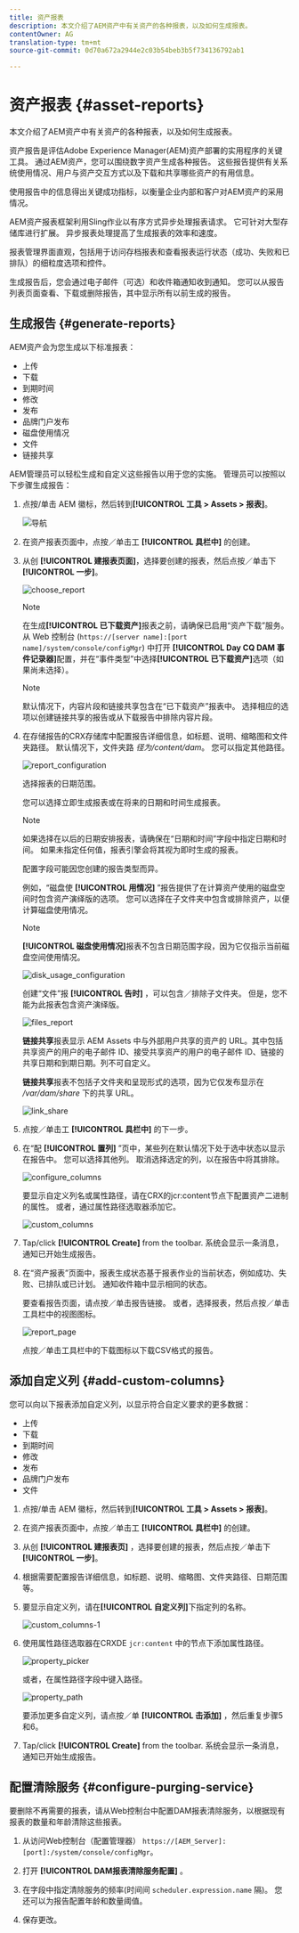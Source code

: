 ```yaml
---
title: 资产报表
description: 本文介绍了AEM资产中有关资产的各种报表，以及如何生成报表。
contentOwner: AG
translation-type: tm+mt
source-git-commit: 0d70a672a2944e2c03b54beb3b5f734136792ab1

---
```



# 资产报表 {#asset-reports}

本文介绍了AEM资产中有关资产的各种报表，以及如何生成报表。

资产报告是评估Adobe Experience Manager(AEM)资产部署的实用程序的关键工具。 通过AEM资产，您可以围绕数字资产生成各种报告。 这些报告提供有关系统使用情况、用户与资产交互方式以及下载和共享哪些资产的有用信息。

使用报告中的信息得出关键成功指标，以衡量企业内部和客户对AEM资产的采用情况。

AEM资产报表框架利用Sling作业以有序方式异步处理报表请求。 它可针对大型存储库进行扩展。 异步报表处理提高了生成报表的效率和速度。

报表管理界面直观，包括用于访问存档报表和查看报表运行状态（成功、失败和已排队）的细粒度选项和控件。

生成报告后，您会通过电子邮件（可选）和收件箱通知收到通知。 您可以从报告列表页面查看、下载或删除报告，其中显示所有以前生成的报告。

## 生成报告 {#generate-reports}

AEM资产会为您生成以下标准报表：

* 上传
* 下载
* 到期时间
* 修改
* 发布
* 品牌门户发布
* 磁盘使用情况
* 文件
* 链接共享

AEM管理员可以轻松生成和自定义这些报告以用于您的实施。 管理员可以按照以下步骤生成报告：

1. 点按/单击 AEM 徽标，然后转到&#x200B;**[!UICONTROL 工具 > Assets > 报表]**。

   ![导航](assets/navigation.png)

1. 在资产报表页面中，点按／单击工 **[!UICONTROL 具栏中]** 的创建。
1. 从创 **[!UICONTROL 建报表页面]**，选择要创建的报表，然后点按／单击下 **[!UICONTROL 一步]**。

   ![choose_report](assets/choose_report.png)

   >[!NOTE]
   >
   >在生成&#x200B;**[!UICONTROL 已下载资产]**&#x200B;报表之前，请确保已启用“资产下载”服务。从 Web 控制台 (`https://[server name]:[port name]/system/console/configMgr`) 中打开 **[!UICONTROL Day CQ DAM 事件记录器]**&#x200B;配置，并在“事件类型”中选择&#x200B;**[!UICONTROL 已下载资产]**&#x200B;选项（如果尚未选择）。

   >[!NOTE]
   >
   >默认情况下，内容片段和链接共享包含在“已下载资产”报表中。 选择相应的选项以创建链接共享的报告或从下载报告中排除内容片段。

1. 在存储报告的CRX存储库中配置报告详细信息，如标题、说明、缩略图和文件夹路径。 默认情况下，文件夹路 *径为/content/dam*。 您可以指定其他路径。

   ![report_configuration](assets/report_configuration.png)

   选择报表的日期范围。

   您可以选择立即生成报表或在将来的日期和时间生成报表。

   >[!NOTE]
   >
   >如果选择在以后的日期安排报表，请确保在“日期和时间”字段中指定日期和时间。 如果未指定任何值，报表引擎会将其视为即时生成的报表。

   配置字段可能因您创建的报告类型而异。

   例如，“磁盘使 **[!UICONTROL 用情况]** ”报告提供了在计算资产使用的磁盘空间时包含资产演绎版的选项。 您可以选择在子文件夹中包含或排除资产，以便计算磁盘使用情况。

   >[!NOTE]
   >
   >**[!UICONTROL 磁盘使用情况]**&#x200B;报表不包含日期范围字段，因为它仅指示当前磁盘空间使用情况。

   ![disk_usage_configuration](assets/disk_usage_configuration.png)

   创建“文件”报 **[!UICONTROL 告时]** ，可以包含／排除子文件夹。 但是，您不能为此报表包含资产演绎版。

   ![files_report](assets/files_report.png)

   **链接共享**&#x200B;报表显示 AEM Assets 中与外部用户共享的资产的 URL。其中包括共享资产的用户的电子邮件 ID、接受共享资产的用户的电子邮件 ID、链接的共享日期和到期日期。列不可自定义。

   **链接共享**&#x200B;报表不包括子文件夹和呈现形式的选项，因为它仅发布显示在 */var/dam/share* 下的共享 URL。

   ![link_share](assets/link_share.png)

1. 点按／单击工 **[!UICONTROL 具栏中]** 的下一步。

1. 在“配 **[!UICONTROL 置列]** ”页中，某些列在默认情况下处于选中状态以显示在报告中。 您可以选择其他列。 取消选择选定的列，以在报告中将其排除。

   ![configure_columns](assets/configure_columns.png)

   要显示自定义列名或属性路径，请在CRX的jcr:content节点下配置资产二进制的属性。 或者，通过属性路径选取器添加它。

   ![custom_columns](assets/custom_columns.png)

1. Tap/click **[!UICONTROL Create]** from the toolbar. 系统会显示一条消息，通知已开始生成报告。
1. 在“资产报表”页面中，报表生成状态基于报表作业的当前状态，例如成功、失败、已排队或已计划。 通知收件箱中显示相同的状态。

   要查看报告页面，请点按／单击报告链接。 或者，选择报表，然后点按／单击工具栏中的视图图标。

   ![report_page](assets/report_page.png)

   点按／单击工具栏中的下载图标以下载CSV格式的报告。

## 添加自定义列 {#add-custom-columns}

您可以向以下报表添加自定义列，以显示符合自定义要求的更多数据：

* 上传
* 下载
* 到期时间
* 修改
* 发布
* 品牌门户发布
* 文件

1. 点按/单击 AEM 徽标，然后转到&#x200B;**[!UICONTROL 工具 > Assets > 报表]**。
1. 在资产报表页面中，点按／单击工 **[!UICONTROL 具栏中]** 的创建。

1. 从创 **[!UICONTROL 建报表页]** ，选择要创建的报表，然后点按／单击下 **[!UICONTROL 一步]**。
1. 根据需要配置报告详细信息，如标题、说明、缩略图、文件夹路径、日期范围等。

1. 要显示自定义列，请在&#x200B;**[!UICONTROL 自定义列]**&#x200B;下指定列的名称。

   ![custom_columns-1](assets/custom_columns-1.png)

1. 使用属性路径选取器在CRXDE `jcr:content` 中的节点下添加属性路径。

   ![property_picker](assets/property_picker.png)

   或者，在属性路径字段中键入路径。

   ![property_path](assets/property_path.png)

   要添加更多自定义列，请点按／单 **[!UICONTROL 击添加]** ，然后重复步骤5和6。

1. Tap/click **[!UICONTROL Create]** from the toolbar. 系统会显示一条消息，通知已开始生成报告。

## 配置清除服务 {#configure-purging-service}

要删除不再需要的报表，请从Web控制台中配置DAM报表清除服务，以根据现有报表的数量和年龄清除这些报表。

1. 从访问Web控制台（配置管理器） `https://[AEM_Server]:[port]:/system/console/configMgr`。

1. 打开 **[!UICONTROL DAM报表清除服务配置]** 。

1. 在字段中指定清除服务的频率(时间间 `scheduler.expression.name` 隔)。 您还可以为报告配置年龄和数量阈值。

1. 保存更改。